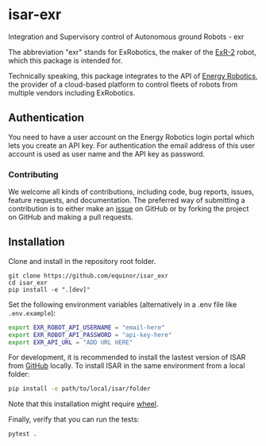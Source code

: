 # isar-exr

Integration and Supervisory control of Autonomous ground Robots - exr

The abbreviation "exr" stands for ExRobotics, the maker of the [ExR-2](https://exrobotics.global/robots/exr-2) robot, which this package is intended for.

Technically speaking, this package integrates to the API of [Energy Robotics](https://www.energy-robotics.com/), the provider of a cloud-based platform to control fleets of robots from multiple vendors including ExRobotics.

## Authentication

You need to have a user account on the Energy Robotics login portal which lets you create an API key.
For authentication the email address of this user account is used as user name and the API key as password.

### Contributing

We welcome all kinds of contributions, including code, bug reports, issues, feature requests, and documentation. The
preferred way of submitting a contribution is to either make an [issue](https://github.com/equinor/isar-exr/issues) on
GitHub or by forking the project on GitHub and making a pull requests.

## Installation

Clone and install in the repository root folder.

```
git clone https://github.com/equinor/isar_exr
cd isar_exr
pip install -e ".[dev]"
```

Set the following environment variables (alternatively in a .env file like `.env.example`):

```bash
export EXR_ROBOT_API_USERNAME = "email-here"
export EXR_ROBOT_API_PASSWORD = "api-key-here"
export EXR_API_URL = "ADD URL HERE"
```

For development, it is recommended to install the lastest version of ISAR from [GitHub](https://github.com/equinor/isar) locally.
To install ISAR in the same environment from a local folder:

```bash
pip install -e path/to/local/isar/folder
```

Note that this installation might require [wheel](https://pypi.org/project/wheel/).

Finally, verify that you can run the tests:

```bash
pytest .
```
